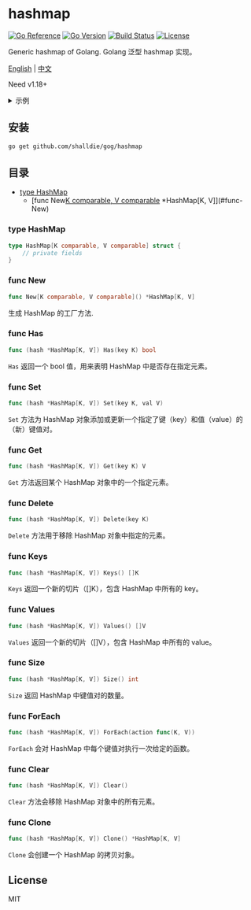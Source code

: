 # hashmap

[![Go Reference](https://pkg.go.dev/badge/github.com/shalldie/gog.svg)](https://pkg.go.dev/github.com/shalldie/gog)
[![Go Version](https://img.shields.io/github/go-mod/go-version/shalldie/gog?label=go&logo=go&style=flat-square)](https://github.com/shalldie/gog)
[![Build Status](https://img.shields.io/github/workflow/status/shalldie/gog/ci?label=test&logo=github&style=flat-square)](https://github.com/shalldie/gog/actions)
[![License](https://img.shields.io/github/license/shalldie/gog?logo=github&style=flat-square)](https://github.com/shalldie/gog)

Generic hashmap of Golang. Golang 泛型 hashmap 实现。

[English](./README.md) | [中文](./README.zh-CN.md)

Need v1.18+

<details><summary>示例</summary>
<p>

```go
{
    hash := hashmap.New[string, string]()
    hash.Set("name", "tom")

	fmt.Println(hash.Get("name")) // "tom"
	fmt.Println(hash.Has("name")) // true
}
```

</p>
</details>

## 安装

```bash
go get github.com/shalldie/gog/hashmap
```

## 目录

- [type HashMap](#type-HashMap)
  - [func New[K comparable, V comparable]() \*HashMap[K, V]](#func-New)

### type HashMap

```go
type HashMap[K comparable, V comparable] struct {
	// private fields
}
```

### func New

```go
func New[K comparable, V comparable]() *HashMap[K, V]
```

生成 HashMap 的工厂方法.

### func Has

```go
func (hash *HashMap[K, V]) Has(key K) bool
```

`Has` 返回一个 bool 值，用来表明 HashMap 中是否存在指定元素。

### func Set

```go
func (hash *HashMap[K, V]) Set(key K, val V)
```

`Set` 方法为 HashMap 对象添加或更新一个指定了键（key）和值（value）的（新）键值对。

### func Get

```go
func (hash *HashMap[K, V]) Get(key K) V
```

`Get` 方法返回某个 HashMap 对象中的一个指定元素。

### func Delete

```go
func (hash *HashMap[K, V]) Delete(key K)
```

`Delete` 方法用于移除 HashMap 对象中指定的元素。

### func Keys

```go
func (hash *HashMap[K, V]) Keys() []K
```

`Keys` 返回一个新的切片（[]K），包含 HashMap 中所有的 key。

### func Values

```go
func (hash *HashMap[K, V]) Values() []V
```

`Values` 返回一个新的切片（[]V），包含 HashMap 中所有的 value。

### func Size

```go
func (hash *HashMap[K, V]) Size() int
```

`Size` 返回 HashMap 中键值对的数量。

### func ForEach

```go
func (hash *HashMap[K, V]) ForEach(action func(K, V))
```

`ForEach` 会对 HashMap 中每个键值对执行一次给定的函数。

### func Clear

```go
func (hash *HashMap[K, V]) Clear()
```

`Clear` 方法会移除 HashMap 对象中的所有元素。

### func Clone

```go
func (hash *HashMap[K, V]) Clone() *HashMap[K, V]
```

`Clone` 会创建一个 HashMap 的拷贝对象。

## License

MIT
